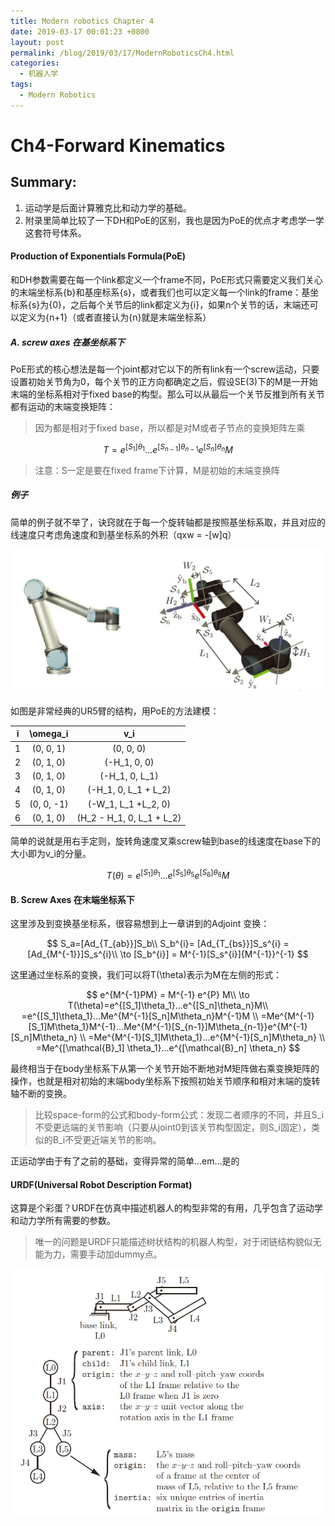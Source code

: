 ```yaml
---
title: Modern robotics Chapter 4
date: 2019-03-17 00:01:23 +0800
layout: post
permalink: /blog/2019/03/17/ModernRoboticsCh4.html
categories:
  - 机器人学
tags:
  - Modern Robotics
---
```


# Ch4-Forward Kinematics

## Summary:

1. 运动学是后面计算雅克比和动力学的基础。
2. 附录里简单比较了一下DH和PoE的区别，我也是因为PoE的优点才考虑学一学这套符号体系。

#### Production of Exponentials Formula(PoE)

和DH参数需要在每一个link都定义一个frame不同，PoE形式只需要定义我们关心的末端坐标系{b}和基座标系{s}，或者我们也可以定义每一个link的frame：基坐标系{s}为{0}，之后每个关节后的link都定义为{i}，如果n个关节的话，末端还可以定义为{n+1}（或者直接认为{n}就是末端坐标系）

##### A. screw axes 在基坐标系下

PoE形式的核心想法是每一个joint都对它以下的所有link有一个screw运动，只要设置初始关节角为0，每个关节的正方向都确定之后，假设SE(3)下的M是一开始末端的坐标系相对于fixed base的构型。那么可以从最后一个关节反推到所有关节都有运动的末端变换矩阵：

> 因为都是相对于fixed base，所以都是对M或者子节点的变换矩阵左乘


$$
T=e^{[S_1]\theta_1}...e^{[S_{n-1}]\theta_{n-1}}e^{[S_n]\theta_n}M
$$


> 注意：S一定是要在fixed frame下计算，M是初始的末端变换阵

##### 例子

简单的例子就不举了，诀窍就在于每一个旋转轴都是按照基坐标系取，并且对应的线速度只考虑角速度和到基坐标系的外积（qxw = -[w]q）

![Fig1](https://raw.githubusercontent.com/whtqh/image_files/master/ModernRobo_CH4_Fig1.jpg)

 如图是非常经典的UR5臂的结构，用PoE的方法建模：



|  i   |  \omega_i  |            v_i             |
| :--: | :--------: | :------------------------: |
|  1   | (0, 0, 1)  |         (0, 0, 0)          |
|  2   | (0, 1, 0)  |        (-H_1, 0, 0)        |
|  3   | (0, 1, 0)  |       (-H_1, 0, L_1)       |
|  4   | (0, 1, 0)  |    (-H_1, 0, L_1 + L_2)    |
|  5   | (0, 0, -1) |    (-W_1, L_1 +L_2, 0)     |
|  6   | (0, 1, 0)  | (H_2  - H_1, 0, L_1 + L_2) |



简单的说就是用右手定则，旋转角速度叉乘screw轴到base的线速度在base下的大小即为v_i的分量。


$$
T(\theta)=e^{[S_1]\theta_1}...e^{[S_{5}]\theta_{5}}e^{[S_6]\theta_6}M
$$


#### B. Screw Axes 在末端坐标系下

这里涉及到变换基坐标系，很容易想到上一章讲到的Adjoint 变换：


$$
S_a=[Ad_{T_{ab}}]S_b\\
S_b^{i}= [Ad_{T_{bs}}]S_s^{i} = [Ad_{M^{-1}}]S_s^{i}\\
\to [S_b^{i}] = M^{-1}[S_s^{i}]{M^{-1}}^{-1}
$$


这里通过坐标系的变换，我们可以将T(\theta)表示为M在左侧的形式：


$$
e^{M^{-1}PM} = M^{-1} e^{P} M\\ 
\to T(\theta)=e^{[S_1]\theta_1}...e^{[S_n]\theta_n}M\\
=e^{[S_1]\theta_1}...Me^{M^{-1}[S_n]M\theta_n}M^{-1}M \\
=Me^{M^{-1}[S_1]M\theta_1}M^{-1}...Me^{M^{-1}[S_{n-1}]M\theta_{n-1}}e^{M^{-1}[S_n]M\theta_n} \\
=Me^{M^{-1}[S_1]M\theta_1}...e^{M^{-1}[S_n]M\theta_n} \\
=Me^{[\mathcal{B}_1] \theta_1}...e^{[\mathcal{B}_n] \theta_n}
$$


最终相当于在body坐标系下从第一个关节开始不断地对M矩阵做右乘变换矩阵的操作，也就是相对初始的末端body坐标系下按照初始关节顺序和相对末端的旋转轴不断的变换。

> 比较space-form的公式和body-form公式：发现二者顺序的不同，并且S_i不受更远端的关节影响（只要从joint0到该关节构型固定，则S_i固定），类似的B_i不受更近端关节的影响。



正运动学由于有了之前的基础，变得异常的简单...em...是的



#### URDF(Universal Robot Description Format)

这算是个彩蛋？URDF在仿真中描述机器人的构型非常的有用，几乎包含了运动学和动力学所有需要的参数。

> 唯一的问题是URDF只能描述树状结构的机器人构型，对于闭链结构貌似无能为力，需要手动加dummy点。

![Fig2](https://raw.githubusercontent.com/whtqh/image_files/master/ModernRobo_CH4_Fig2.jpg)


